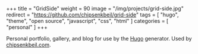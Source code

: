 +++
title = "GridSide"
weight = 90
image = "/img/projects/grid-side.jpg"
redirect = "https://github.com/chipsenkbeil/grid-side"
tags = [ "hugo", "theme", "open source", "javascript", "css", "html" ]
categories = [ "personal" ]
+++

Personal portfolio, gallery, and blog for use by the [Hugo](gohugo.io)
generator. Used by [chipsenkbeil.com](chipsenkbeil.com).

